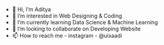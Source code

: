 - 👋 Hi, I’m Aditya
- 👀 I’m interested in Web Designing & Coding
- 🌱 I’m currently learning Data Science & Machine Learning
- 💞️ I’m looking to collaborate on Developing Website
- 📫 How to reach me - instagram - @uixaadi

<!---
uixaadi/uixaadi is a ✨ special ✨ repository because its `README.md` (this file) appears on your GitHub profile.
You can click the Preview link to take a look at your changes.
--->
